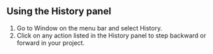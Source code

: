 ## Using the History panel

1. Go to Window on the menu bar and select History.
2. Click on any action listed in the History panel to step backward or forward in your project.



